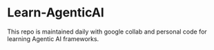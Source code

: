 # Learn-AgenticAI
This repo is maintained daily with google collab and personal code for learning Agentic AI frameworks.
